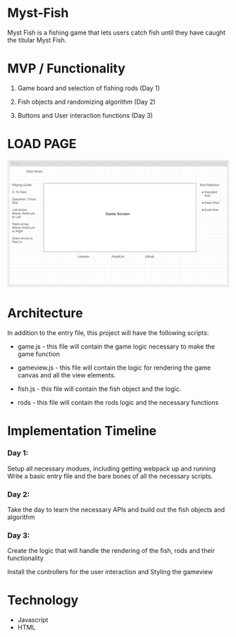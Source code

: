 # Myst-Fish

Myst Fish is a fishing game that lets users catch fish until they have caught the titular Myst Fish. 

# MVP / Functionality

1. Game board and selection of fishing rods (Day 1)

2. Fish objects and randomizing algorithm (Day 2)

3. Buttons and User interaction functions (Day 3)


# LOAD PAGE

![game](src/assets/images/game.png)

# Architecture

In addition to the entry file, this project will have the following scripts:

* game.js - this file will contain the game logic necessary to make the game function

* gameview.js - this file will contain the logic for rendering the game canvas and all the view elements. 

* fish.js - this file will contain the fish object and the logic.

* rods - this file will contain the rods logic and the necessary functions

# Implementation Timeline

### Day 1: 
 Setup all necessary modues, including getting webpack up and running  Write a basic entry file and the bare bones of all the necessary scripts.

### Day 2:
 Take the day to learn the necessary APIs and build out the fish objects and algorithm

### Day 3:
 Create the logic that will handle the rendering of the fish, rods and their functionality

 Install the controllers for the user interaction and Styling the gameview


# Technology
* Javascript
* HTML